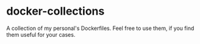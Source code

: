 # docker-collections
A collection of my personal's Dockerfiles. Feel free to use them, if you find them useful for your cases.
